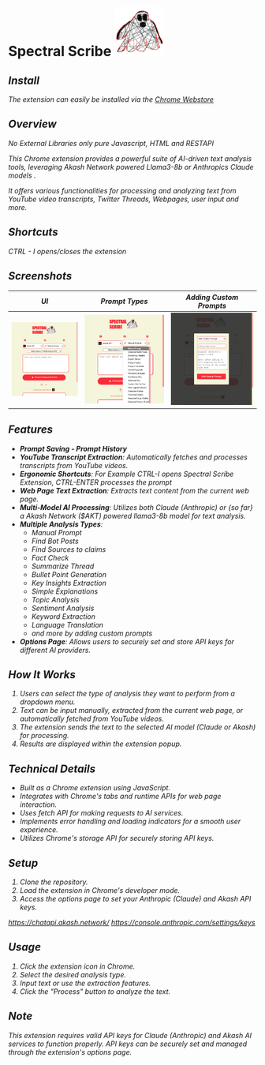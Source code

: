 # Spectral Scribe <i> ![alt text](https://github.com/SimonPhoenix96/spectral-scribe/blob/main/resources/spectralscribe-logo100x.png)

## Install
The extension can easily be installed via the [Chrome Webstore](https://chromewebstore.google.com/detail/spectral-scribe/mikpmbedokmdadmgbcphbkgjmlidpldd)

## Overview

No External Libraries only pure Javascript, HTML and RESTAPI 

This Chrome extension provides a powerful suite of AI-driven text analysis tools, leveraging Akash Network powered Llama3-8b or Anthropics Claude models . 

It offers various functionalities for processing and analyzing text from YouTube video transcripts, Twitter Threads, Webpages, user input and more.

## Shortcuts

CTRL - I opens/closes the extension

## Screenshots

UI             |  Prompt Types | Adding Custom Prompts |
:-------------------------:|:-------------------------:|:-------------------------:
![alt text](https://github.com/SimonPhoenix96/spectral-scribe/blob/main/resources/spectralscribe-screenshot-01.png)  |  ![alt text](https://github.com/SimonPhoenix96/spectral-scribe/blob/main/resources/spectralscribe-screenshot-02.png) |  ![alt text](https://github.com/SimonPhoenix96/spectral-scribe/blob/main/resources/spectralscribe-screenshot-03.png)

## Features
- **Prompt Saving - Prompt History**
- **YouTube Transcript Extraction**: Automatically fetches and processes transcripts from YouTube videos.
- **Ergonomic Shortcuts**: For Example CTRL-I opens Spectral Scribe Extension, CTRL-ENTER processes the prompt
- **Web Page Text Extraction**: Extracts text content from the current web page.
- **Multi-Model AI Processing**: Utilizes both Claude (Anthropic) or {so far} a Akash Network ($AKT) powered llama3-8b model for text analysis.
- **Multiple Analysis Types**:
  - Manual Prompt
  - Find Bot Posts
  - Find Sources to claims
  - Fact Check
  - Summarize Thread
  - Bullet Point Generation
  - Key Insights Extraction
  - Simple Explanations
  - Topic Analysis
  - Sentiment Analysis
  - Keyword Extraction
  - Language Translation
  - and more by adding custom prompts
- **Options Page**: Allows users to securely set and store API keys for different AI providers.

## How It Works

1. Users can select the type of analysis they want to perform from a dropdown menu.
2. Text can be input manually, extracted from the current web page, or automatically fetched from YouTube videos.
3. The extension sends the text to the selected AI model (Claude or Akash) for processing.
4. Results are displayed within the extension popup.

## Technical Details

- Built as a Chrome extension using JavaScript.
- Integrates with Chrome's tabs and runtime APIs for web page interaction.
- Uses fetch API for making requests to AI services.
- Implements error handling and loading indicators for a smooth user experience.
- Utilizes Chrome's storage API for securely storing API keys.

## Setup

1. Clone the repository.
2. Load the extension in Chrome's developer mode.
3. Access the options page to set your Anthropic (Claude) and Akash API keys.
   
https://chatapi.akash.network/
https://console.anthropic.com/settings/keys


## Usage

1. Click the extension icon in Chrome.
2. Select the desired analysis type.
3. Input text or use the extraction features.
4. Click the "Process" button to analyze the text.

## Note

This extension requires valid API keys for Claude (Anthropic) and Akash AI services to function properly. API keys can be securely set and managed through the extension's options page.

